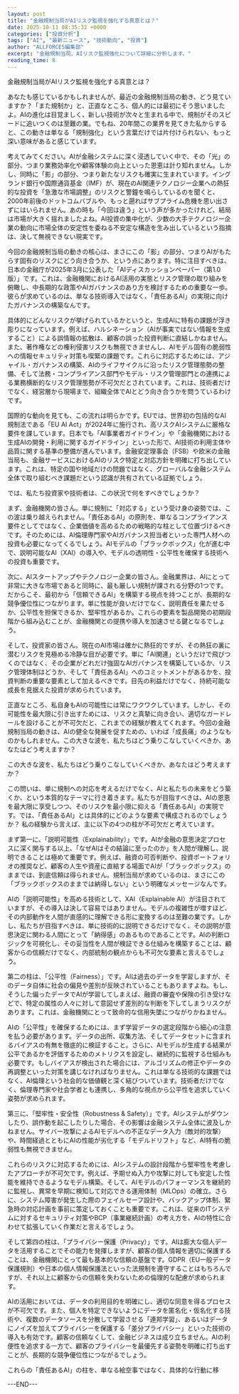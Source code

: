 ```yaml
---
layout: post
title: "金融規制当局がAIリスク監視を強化する真意とは？"
date: 2025-10-11 08:35:32 +0000
categories: ["投資分析"]
tags: ["AI", "最新ニュース", "技術動向", "投資"]
author: "ALLFORCES編集部"
excerpt: "金融規制当局、AIリスク監視強化について詳細に分析します。"
reading_time: 8
---
```


金融規制当局がAIリスク監視を強化する真意とは？

あなたも感じているかもしれませんが、最近の金融規制当局の動き、どう見ていますか？「また規制か」と、正直なところ、個人的には最初にそう思いましたよ。AIの進化は目覚ましく、新しい技術が次々と生まれる中で、規制がそのスピードに追いつくのは至難の業。でもね、20年間この業界を見てきた私からすると、この動きは単なる「規制強化」という言葉だけでは片付けられない、もっと深い意味があると感じています。

考えてみてください。AIが金融システムに深く浸透していく中で、その「光」の部分、つまり業務効率化や顧客体験の向上といった恩恵は計り知れません。しかし、同時に「影」の部分、つまり新たなリスクも確実に生まれています。イングランド銀行や国際通貨基金（IMF）が、現在のAI関連テクノロジー企業への熱狂的な投資を「急激な市場調整」のリスクと警鐘を鳴らしているのを聞くと、2000年前後のドットコムバブルや、もっと遡ればサブプライム危機を思い出さずにはいられません。あの時も「今回は違う」という声が多かったけれど、結局は市場が大きく揺れましたよね。AI投資の集中化が、少数の大手テクノロジー企業の動向に市場全体の安定性を委ねる不安定な構造を生み出しているという指摘は、決して無視できない現実です。

今回の金融規制当局の動きの核心は、まさにこの「影」の部分、つまりAIがもたらす固有のリスクにどう向き合うか、という点にあります。特に注目すべきは、日本の金融庁が2025年3月に公表した「AIディスカッションペーパー（第1.0版）」です。これは、金融機関におけるAI活用の実態とリスク管理の取り組みを俯瞰し、中長期的な政策やAIガバナンスのあり方を検討するための重要な一歩。彼らが求めているのは、単なる技術導入ではなく、「責任あるAI」の実現に向けたガバナンスの構築なんです。

具体的にどんなリスクが挙げられているかというと、生成AIに特有の課題が浮き彫りになっています。例えば、ハルシネーション（AIが事実ではない情報を生成すること）による誤情報の拡散は、顧客の誤った投資判断に直結しかねません。また、著作権などの権利侵害リスクも無視できませんし、AIモデル固有の脆弱性への情報セキュリティ対策も喫緊の課題です。これらに対応するためには、アジャイル・ガバナンスの構築、AIのライフサイクルに沿ったリスク管理態勢の整備、そして法務・コンプライアンス部門やモデル・リスク管理部門との連携による業務横断的なリスク管理態勢が不可欠だとされています。これは、技術者だけでなく、経営層から現場まで、組織全体でAIとどう向き合うかを問うているわけです。

国際的な動向を見ても、この流れは明らかです。EUでは、世界初の包括的なAI規制法である「EU AI Act」が2024年に施行され、高リスクAIシステムに厳格な要件を課しています。日本でも「AI事業者ガイドライン」や「金融機関における生成AIの開発・利用に関するガイドライン」といった形で、AI技術の利用主体や品質に関する基準の整備が進んでいます。金融安定理事会（FSB）や欧米の金融当局も、金融サービスにおけるAIのリスク特定と対応方針を明確に打ち出しています。これは、特定の国や地域だけの問題ではなく、グローバルな金融システム全体で取り組むべき課題だという認識が共有されている証拠でしょう。

では、私たち投資家や技術者は、この状況で何をすべきでしょうか？

まず、金融機関の皆さん。単に規制に「対応する」という受け身の姿勢では、この波は乗り越えられません。「責任あるAI」の原則を、単なるコンプライアンス要件としてではなく、企業価値を高めるための戦略的な柱として位置づけるべきです。そのためには、AI倫理専門家やAIガバナンス担当者といった専門人材への投資も必要になってくるでしょう。AIモデルの「ブラックボックス」化が進む中で、説明可能なAI（XAI）の導入や、モデルの透明性・公平性を確保する技術への投資も重要です。

次に、AIスタートアップやテクノロジー企業の皆さん。金融業界は、AIにとって非常に大きな市場であると同時に、最も厳しい規制が課される分野の1つです。だからこそ、最初から「信頼できるAI」を構築する視点を持つことが、長期的な競争優位性につながります。単に性能が良いだけでなく、説明責任を果たせるか、公平性を担保できるか、堅牢性があるか。これらの要素を製品開発の初期段階から組み込むことが、金融機関との提携や導入を加速させる鍵となるでしょう。

そして、投資家の皆さん。現在のAI市場は確かに熱狂的ですが、その熱狂の裏に潜むリスクを見極める冷静な目が必要です。単に「AI関連」というだけで飛びつくのではなく、その企業がどれだけ強固なAIガバナンスを構築しているか、リスク管理体制はどうか、そして「責任あるAI」へのコミットメントがあるかを、投資判断の重要な要素として加えるべきです。目先の利益だけでなく、持続可能な成長を見据えた投資が求められています。

正直なところ、私自身もAIの可能性には常にワクワクしています。しかし、その可能性を最大限に引き出すためには、リスクと真摯に向き合い、適切なガードレールを設けることが不可欠だと、これまでの経験が教えてくれます。今回の金融規制当局の動きは、AIの健全な発展を促すための、いわば「成長痛」のようなものかもしれません。この大きな波を、私たちはどう乗りこなしていくべきか、あなたはどう考えますか？

この大きな波を、私たちはどう乗りこなしていくべきか、あなたはどう考えますか？

この問いは、単に規制への対応を考えるだけでなく、AIと私たちの未来をどう築くか、という本質的なテーマに行き着きます。私たちが目指すべきは、AIの恩恵を最大限に享受しつつ、そのリスクを最小限に抑える「責任あるAI」の実現です。では、「責任あるAI」とは具体的にどのような要素で構成されるのでしょうか？ 私の経験から言えば、主に以下の4つの柱が不可欠だと考えています。

まず第一に、「説明可能性（Explainability）」です。AIが金融の意思決定プロセスに深く関与する以上、「なぜAIはその結論に至ったのか」を人間が理解し、説明できることは極めて重要です。例えば、融資の可否判断や、投資ポートフォリオの推奨など、顧客の人生や資産に直結する場面でAIが「ブラックボックス」のままでは、到底信頼は得られません。規制当局が求めているのは、まさにこの「ブラックボックスのままでは納得しない」という明確なメッセージなんです。

AIの「説明可能性」を高める技術として、XAI（Explainable AI）が注目されていますが、その導入は決して容易ではありません。モデルの複雑性が増すほど、その内部動作を人間が直感的に理解できる形に変換するのは至難の業です。しかし、私たちが目指すべきは、単に技術的に説明できるだけでなく、その説明が意思決定に関わる人間にとって「納得感」のあるものであることです。AIの判断ロジックを可視化し、その妥当性を人間が検証できる仕組みを構築することは、顧客からの信頼だけでなく、内部統制の観点からも不可欠な要素と言えるでしょう。

第二の柱は、「公平性（Fairness）」です。AIは過去のデータを学習しますが、そのデータ自体に社会の偏見や差別が反映されていることもありますよね。もし、そうした偏ったデータでAIが学習してしまえば、融資の審査や保険の引き受けなどで、特定の属性の人々に対して意図せず差別的な判断を下してしまうリスクがあります。これは、金融機関にとって致命的な信用失墜につながりかねません。

AIの「公平性」を確保するためには、まず学習データの選定段階から細心の注意を払う必要があります。データの出所、収集方法、そしてデータセットに含まれるバイアスの有無を徹底的に検証すること。さらに、AIモデルが生成する結果が公平であるかを評価するためのメトリクスを設定し、継続的に監視する仕組みも必要です。もしバイアスが検出された場合には、アルゴリズムの修正やデータの再調整といった対策を講じなければなりません。これは単なる技術的な課題ではなく、AI倫理という社会的な価値観と深く結びついています。技術者だけでなく、倫理専門家や社会学者とも連携し、多角的な視点から公平性を追求していく姿勢が求められます。

第三に、「堅牢性・安全性（Robustness & Safety）」です。AIシステムがダウンしたり、誤作動を起こしたりした場合、その影響は金融システム全体に波及しかねません。サイバー攻撃によるAIモデルへの不正なデータ入力（敵対的攻撃）や、時間経過とともにAIの性能が劣化する「モデルドリフト」など、AI特有の脆弱性も無視できません。

これらのリスクに対応するためには、AIシステムの設計段階から堅牢性を考慮したアプローチが不可欠です。例えば、予期せぬ入力や攻撃に対しても安定した性能を維持できるようなモデル構築。そして、AIモデルのパフォーマンスを継続的に監視し、異常を早期に検知して対応できる運用体制（MLOps）の確立。さらに、システム障害が発生した際のフェイルセーフ設計や、バックアップ体制、緊急時の対応計画を事前に策定しておくことも重要です。これは、従来のITシステムに対するセキュリティ対策やBCP（事業継続計画）の考え方を、AIの特性に合わせて拡張していく作業だと言えるでしょう。

そして第四の柱は、「プライバシー保護（Privacy）」です。AIは膨大な個人データを活用することでその能力を発揮しますが、顧客の個人情報を適切に保護することは、金融機関にとって最も基本的な信頼の基盤です。GDPR（EU一般データ保護規則）や日本の個人情報保護法といった法規制を遵守することはもちろんですが、それ以上に顧客からの信頼を失わないための倫理的な配慮が求められます。

AIの活用においては、データの利用目的を明確にし、適切な同意を得るプロセスが不可欠です。また、個人を特定できないようにデータを匿名化・仮名化する技術や、複数のデータソースを分散して学習させる「連邦学習」、あるいはデータにノイズを加えてプライバシーを保護する「差分プライバシー」といった技術の導入も有効です。顧客の信頼なくして、金融ビジネスは成り立ちません。AIの利便性を追求する一方で、顧客のプライバシーを最優先する姿勢を明確に打ち出すことが、長期的な競争優位性につながるでしょう。

これらの「責任あるAI」の柱を、単なる絵空事ではなく、具体的な行動に移

---END---